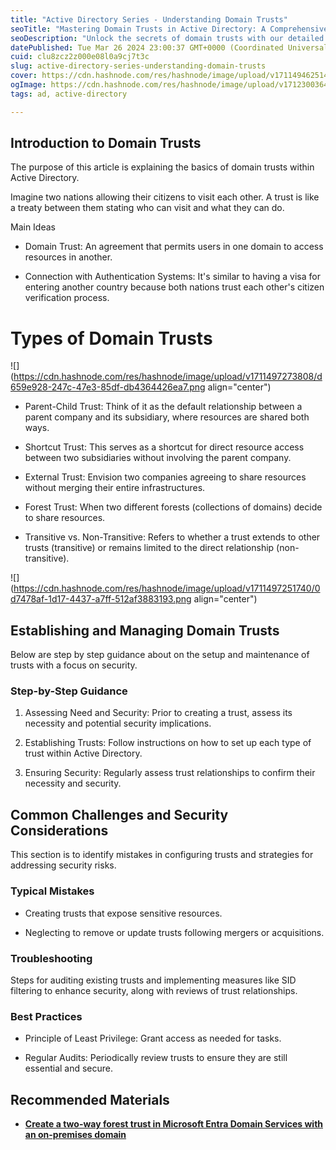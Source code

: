 ```yaml
---
title: "Active Directory Series - Understanding Domain Trusts"
seoTitle: "Mastering Domain Trusts in Active Directory: A Comprehensive Guide"
seoDescription: "Unlock the secrets of domain trusts with our detailed guide. Learn about types, security considerations, and best practices for establishing and managing do"
datePublished: Tue Mar 26 2024 23:00:37 GMT+0000 (Coordinated Universal Time)
cuid: clu8zcz2z000e08l0a9cj7t3c
slug: active-directory-series-understanding-domain-trusts
cover: https://cdn.hashnode.com/res/hashnode/image/upload/v1711494625142/261e3cd7-a699-4592-b1a8-c252027be535.png
ogImage: https://cdn.hashnode.com/res/hashnode/image/upload/v1712300364850/266f38bc-e84a-4f00-a256-a904f5048831.png
tags: ad, active-directory

---
```


## Introduction to Domain Trusts

The purpose of this article is explaining the basics of domain trusts within Active Directory.

Imagine two nations allowing their citizens to visit each other. A trust is like a treaty between them stating who can visit and what they can do.

Main Ideas

* Domain Trust: An agreement that permits users in one domain to access resources in another.
    
* Connection with Authentication Systems: It's similar to having a visa for entering another country because both nations trust each other's citizen verification process.
    

# Types of Domain Trusts

![](https://cdn.hashnode.com/res/hashnode/image/upload/v1711497273808/d659e928-247c-47e3-85df-db4364426ea7.png align="center")

* Parent-Child Trust: Think of it as the default relationship between a parent company and its subsidiary, where resources are shared both ways.
    
* Shortcut Trust: This serves as a shortcut for direct resource access between two subsidiaries without involving the parent company.
    
* External Trust: Envision two companies agreeing to share resources without merging their entire infrastructures.
    
* Forest Trust: When two different forests (collections of domains) decide to share resources.
    
* Transitive vs. Non-Transitive: Refers to whether a trust extends to other trusts (transitive) or remains limited to the direct relationship (non-transitive).
    

![](https://cdn.hashnode.com/res/hashnode/image/upload/v1711497251740/0d7478af-1d17-4437-a7ff-512af3883193.png align="center")

## Establishing and Managing Domain Trusts

Below are step by step guidance about on the setup and maintenance of trusts with a focus on security.

### Step-by-Step Guidance

1. Assessing Need and Security: Prior to creating a trust, assess its necessity and potential security implications.
    
2. Establishing Trusts: Follow instructions on how to set up each type of trust within Active Directory.
    
3. Ensuring Security: Regularly assess trust relationships to confirm their necessity and security.
    

## Common Challenges and Security Considerations

This section is to identify mistakes in configuring trusts and strategies for addressing security risks.

### Typical Mistakes

* Creating trusts that expose sensitive resources.
    
* Neglecting to remove or update trusts following mergers or acquisitions.
    

### Troubleshooting

Steps for auditing existing trusts and implementing measures like SID filtering to enhance security, along with reviews of trust relationships.

### Best Practices

* Principle of Least Privilege: Grant access as needed for tasks.
    
* Regular Audits: Periodically review trusts to ensure they are still essential and secure.
    

## Recommended Materials

* [**Create a two-way forest trust in Microsoft Entra Domain Services with an on-premises domain**](https://learn.microsoft.com/en-us/entra/identity/domain-services/tutorial-create-forest-trust)
